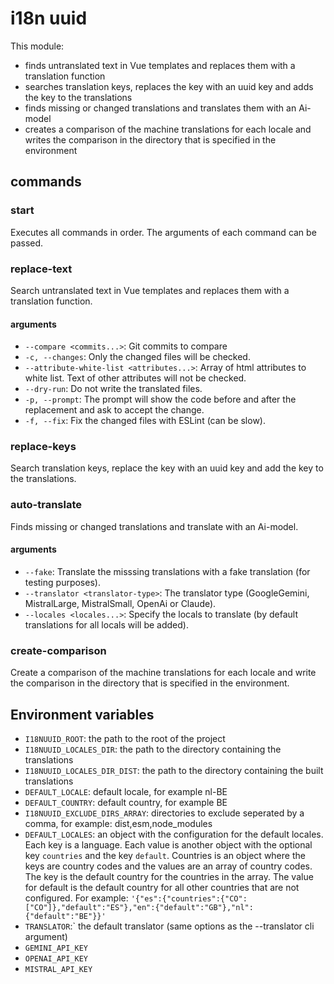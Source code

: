 # i18n uuid
This module:
- finds untranslated text in Vue templates and replaces them with a translation function
- searches translation keys, replaces the key with an uuid key and adds the key to the translations
- finds missing or changed translations and translates them with an Ai-model
- creates a comparison of the machine translations for each locale and writes the comparison in the directory that is specified in the environment

## commands

### start
Executes all commands in order. The arguments of each command can be passed.

### replace-text
Search untranslated text in Vue templates and replaces them with a translation function.

#### arguments
- `--compare <commits...>`: Git commits to compare
- `-c, --changes`: Only the changed files will be checked.
- `--attribute-white-list <attributes...>`: Array of html attributes to white list. Text of other attributes will not be checked.
- `--dry-run`: Do not write the translated files.
- `-p, --prompt`: The prompt will show the code before and after the replacement and ask to accept the change.
- `-f, --fix`: Fix the changed files with ESLint (can be slow).

### replace-keys
Search translation keys, replace the key with an uuid key and add the key to the translations.

### auto-translate
Finds missing or changed translations and translate with an Ai-model.

#### arguments
- `--fake`: Translate the misssing translations with a fake translation (for testing purposes).
- `--translator <translator-type>`: The translator type (GoogleGemini, MistralLarge, MistralSmall, OpenAi or Claude).
- `--locales <locales...>`: Specify the locals to translate (by default translations for all locals will be added).

### create-comparison
Create a comparison of the machine translations for each locale and write the comparison in the directory that is specified in the environment.

## Environment variables
- `I18NUUID_ROOT`: the path to the root of the project
- `I18NUUID_LOCALES_DIR`: the path to the directory containing the translations
- `I18NUUID_LOCALES_DIR_DIST`: the path to the directory containing the built translations
- `DEFAULT_LOCALE`: default locale, for example nl-BE
- `DEFAULT_COUNTRY`: default country, for example BE
- `I18NUUID_EXCLUDE_DIRS_ARRAY`: directories to exclude seperated by a comma, for example: dist,esm,node_modules
- `DEFAULT_LOCALES`: an object with the configuration for the default locales. Each key is a language. Each value is another object with the optional key `countries` and the key `default`. Countries is an object where the keys are country codes and the values are an array of country codes. The key is the default country for the countries in the array. The value for default is the default country for all other countries that are not configured. For example: `'{"es":{"countries":{"CO":["CO"]},"default":"ES"},"en":{"default":"GB"},"nl":{"default":"BE"}}'`
- `TRANSLATOR`:` the default translator (same options as the --translator cli argument)
- `GEMINI_API_KEY`
- `OPENAI_API_KEY`
- `MISTRAL_API_KEY`
